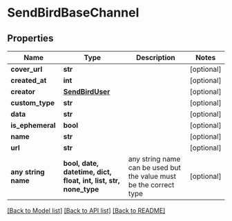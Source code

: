 # SendBirdBaseChannel


## Properties
Name | Type | Description | Notes
------------ | ------------- | ------------- | -------------
**cover_url** | **str** |  | [optional] 
**created_at** | **int** |  | [optional] 
**creator** | [**SendBirdUser**](SendBirdUser.md) |  | [optional] 
**custom_type** | **str** |  | [optional] 
**data** | **str** |  | [optional] 
**is_ephemeral** | **bool** |  | [optional] 
**name** | **str** |  | [optional] 
**url** | **str** |  | [optional] 
**any string name** | **bool, date, datetime, dict, float, int, list, str, none_type** | any string name can be used but the value must be the correct type | [optional]

[[Back to Model list]](../README.md#documentation-for-models) [[Back to API list]](../README.md#documentation-for-api-endpoints) [[Back to README]](../README.md)


